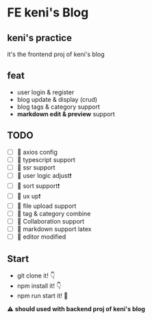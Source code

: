 # FE keni's Blog

## keni's practice

it's the frontend proj of keni's blog

## feat

+ user login & register
+ blog update & display (crud)
+ blog tags & category support
+ **markdown edit & preview** support

## TODO

+ [ ] 🚧 axios config
+ [ ] 🚧 typescript support
+ [ ] 🚧 ssr support
+ [ ] 🚧 user logic adjust❗️
+ [ ] 🚧 sort support❗️
+ [ ] 🚧 ux up❗️
+ [ ] 🚧 file upload support
+ [ ] 🚧 tag & category combine
+ [ ] 🚧 Collaboration support
+ [ ] 🚧 markdown support latex
+ [ ] 🚧 editor modified

## Start

+ git clone it! 👇
+ npm install it! 👇
+ npm run start it! 🥳

⚠️ **should used with backend proj of keni's blog**
